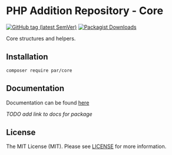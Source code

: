 # PHP Addition Repository - Core

[![GitHub tag (latest SemVer)](https://img.shields.io/github/v/tag/php-addition-repository/core?sort=semver)](https://github.com/php-addition-repository/core/releases)
[![Packagist Downloads](https://img.shields.io/packagist/dm/par/core)](https://packagist.org/packages/par/core)

Core structures and helpers.

## Installation

```
composer require par/core
```

## Documentation

Documentation can be found [here](https://php-addition-repository.github.io/)

_TODO add link to docs for package_

## License

The MIT License (MIT). Please see [LICENSE](LICENSE.md) for more information.